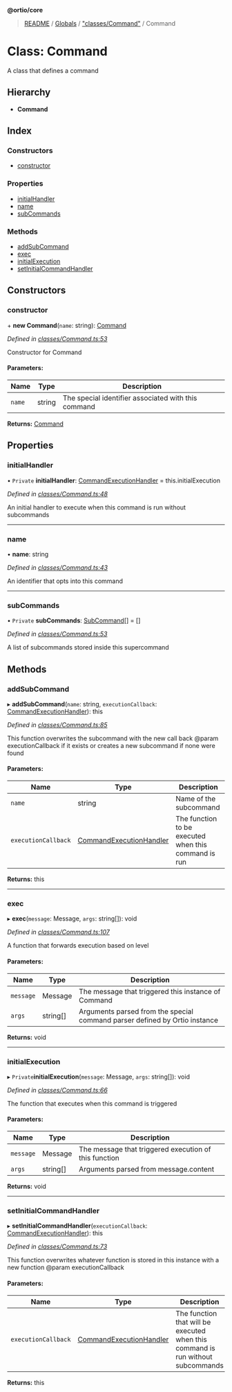 **@ortio/core**

> [README](../README.md) / [Globals](../globals.md) / ["classes/Command"](../modules/_classes_command_.md) / Command

# Class: Command

A class that defines a command

## Hierarchy

* **Command**

## Index

### Constructors

* [constructor](_classes_command_.command.md#constructor)

### Properties

* [initialHandler](_classes_command_.command.md#initialhandler)
* [name](_classes_command_.command.md#name)
* [subCommands](_classes_command_.command.md#subcommands)

### Methods

* [addSubCommand](_classes_command_.command.md#addsubcommand)
* [exec](_classes_command_.command.md#exec)
* [initialExecution](_classes_command_.command.md#initialexecution)
* [setInitialCommandHandler](_classes_command_.command.md#setinitialcommandhandler)

## Constructors

### constructor

\+ **new Command**(`name`: string): [Command](_classes_command_.command.md)

*Defined in [classes/Command.ts:53](https://github.com/Darkystel/ortio-core/blob/af00dd2/src/classes/Command.ts#L53)*

Constructor for Command

#### Parameters:

Name | Type | Description |
------ | ------ | ------ |
`name` | string | The special identifier associated with this command  |

**Returns:** [Command](_classes_command_.command.md)

## Properties

### initialHandler

• `Private` **initialHandler**: [CommandExecutionHandler](../modules/_classes_command_.md#commandexecutionhandler) = this.initialExecution

*Defined in [classes/Command.ts:48](https://github.com/Darkystel/ortio-core/blob/af00dd2/src/classes/Command.ts#L48)*

An initial handler to execute when this command is run without subcommands

___

### name

•  **name**: string

*Defined in [classes/Command.ts:43](https://github.com/Darkystel/ortio-core/blob/af00dd2/src/classes/Command.ts#L43)*

An identifier that opts into this command

___

### subCommands

• `Private` **subCommands**: [SubCommand](../interfaces/_classes_command_.subcommand.md)[] = []

*Defined in [classes/Command.ts:53](https://github.com/Darkystel/ortio-core/blob/af00dd2/src/classes/Command.ts#L53)*

A list of subcommands stored inside this supercommand

## Methods

### addSubCommand

▸ **addSubCommand**(`name`: string, `executionCallback`: [CommandExecutionHandler](../modules/_classes_command_.md#commandexecutionhandler)): this

*Defined in [classes/Command.ts:85](https://github.com/Darkystel/ortio-core/blob/af00dd2/src/classes/Command.ts#L85)*

This function overwrites the subcommand with the new call back @param executionCallback if it exists
or creates a new subcommand if none were found

#### Parameters:

Name | Type | Description |
------ | ------ | ------ |
`name` | string | Name of the subcommand |
`executionCallback` | [CommandExecutionHandler](../modules/_classes_command_.md#commandexecutionhandler) | The function to be executed when this command is run  |

**Returns:** this

___

### exec

▸ **exec**(`message`: Message, `args`: string[]): void

*Defined in [classes/Command.ts:107](https://github.com/Darkystel/ortio-core/blob/af00dd2/src/classes/Command.ts#L107)*

A function that forwards execution based on level

#### Parameters:

Name | Type | Description |
------ | ------ | ------ |
`message` | Message | The message that triggered this instance of Command |
`args` | string[] | Arguments parsed from the special command parser defined by Ortio instance  |

**Returns:** void

___

### initialExecution

▸ `Private`**initialExecution**(`message`: Message, `args`: string[]): void

*Defined in [classes/Command.ts:66](https://github.com/Darkystel/ortio-core/blob/af00dd2/src/classes/Command.ts#L66)*

The function that executes when this command is triggered

#### Parameters:

Name | Type | Description |
------ | ------ | ------ |
`message` | Message | The message that triggered execution of this function |
`args` | string[] | Arguments parsed from message.content  |

**Returns:** void

___

### setInitialCommandHandler

▸ **setInitialCommandHandler**(`executionCallback`: [CommandExecutionHandler](../modules/_classes_command_.md#commandexecutionhandler)): this

*Defined in [classes/Command.ts:73](https://github.com/Darkystel/ortio-core/blob/af00dd2/src/classes/Command.ts#L73)*

This function overwrites whatever function is stored in this instance with a new function @param executionCallback

#### Parameters:

Name | Type | Description |
------ | ------ | ------ |
`executionCallback` | [CommandExecutionHandler](../modules/_classes_command_.md#commandexecutionhandler) | The function that will be executed when this command is run without subcommands  |

**Returns:** this
